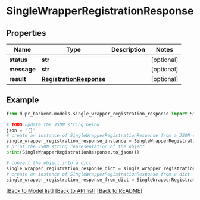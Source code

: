 # SingleWrapperRegistrationResponse


## Properties

Name | Type | Description | Notes
------------ | ------------- | ------------- | -------------
**status** | **str** |  | [optional] 
**message** | **str** |  | [optional] 
**result** | [**RegistrationResponse**](RegistrationResponse.md) |  | [optional] 

## Example

```python
from dupr_backend.models.single_wrapper_registration_response import SingleWrapperRegistrationResponse

# TODO update the JSON string below
json = "{}"
# create an instance of SingleWrapperRegistrationResponse from a JSON string
single_wrapper_registration_response_instance = SingleWrapperRegistrationResponse.from_json(json)
# print the JSON string representation of the object
print(SingleWrapperRegistrationResponse.to_json())

# convert the object into a dict
single_wrapper_registration_response_dict = single_wrapper_registration_response_instance.to_dict()
# create an instance of SingleWrapperRegistrationResponse from a dict
single_wrapper_registration_response_from_dict = SingleWrapperRegistrationResponse.from_dict(single_wrapper_registration_response_dict)
```
[[Back to Model list]](../README.md#documentation-for-models) [[Back to API list]](../README.md#documentation-for-api-endpoints) [[Back to README]](../README.md)


